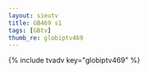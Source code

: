```yaml
--- 
layout: sieutv
title: GB469 s1
tags: [GBtv]
thumb_re: globiptv469
---
```

{% include tvadv key="globiptv469" %} 
